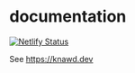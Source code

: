 # documentation

[![Netlify Status](https://api.netlify.com/api/v1/badges/4e7203f2-dc65-4b20-814d-99e8d77dfeea/deploy-status)](https://app.netlify.com/sites/knawd/deploys)

See https://knawd.dev


